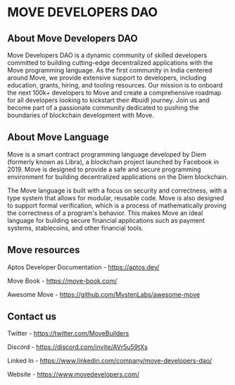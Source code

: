 # MOVE DEVELOPERS DAO

## About Move Developers DAO

Move Developers DAO is a dynamic community of skilled developers committed to building cutting-edge decentralized applications with the Move programming language. As the first community in India centered around Move, we provide extensive support to developers, including education, grants, hiring, and tooling resources. Our mission is to onboard the next 100k+ developers to Move and create a comprehensive roadmap for all developers looking to kickstart their #buidl journey. Join us and become part of a passionate community dedicated to pushing the boundaries of blockchain development with Move.


## About Move Language

Move is a smart contract programming language developed by Diem (formerly known as Libra), a blockchain project launched by Facebook in 2019. Move is designed to provide a safe and secure programming environment for building decentralized applications on the Diem blockchain.

The Move language is built with a focus on security and correctness, with a type system that allows for modular, reusable code. Move is also designed to support formal verification, which is a process of mathematically proving the correctness of a program's behavior. This makes Move an ideal language for building secure financial applications such as payment systems, stablecoins, and other financial tools.

## Move resources

Aptos Developer Documentation - https://aptos.dev/

Move Book - https://move-book.com/

Awesome Move - https://github.com/MystenLabs/awesome-move

## Contact us 

Twitter - https://twitter.com/MoveBuilders

Discord - https://discord.com/invite/AVr5u59tXs

Linked In - https://www.linkedin.com/company/move-developers-dao/

Website - https://www.movedevelopers.com/
